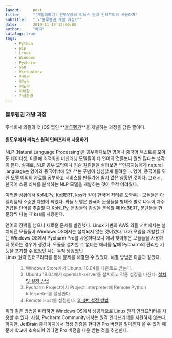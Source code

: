 ```yaml
---
layout:     post
title:      "[개발이야기] 윈도우에서 리눅스 원격 인터프리터 사용하기"
subtitle:   " \"블루펭귄 개발 과정\""
date:       2019-11-18 12:00:00
author:     "예띠"
catalog: true
tags:
    - Python
    - pip
    - Linux
    - Windows
    - Pycharm
    - SSH
    - Virtualenv
    - 파이썬
    - 리눅스
    - 윈도우
    - 파이참
    - 가상환경
---
```


### 블루펭귄 개발 과정

주식회사 와들의 첫 iOS 앱인 **[블루펭귄](https://www.waddlelab.com/)**을 개발하는 과정을 담은 글이다.

#### 윈도우에서 리눅스 원격 인터프리터 사용하기
NLP (Natural Language Processing)을 공부하다보면 영어나 중국어 텍스트를 모아둔 데이터셋, 이들에 최적화한 머신러닝 모델들이 타 언어의 것들보다 훨씬 많다는 생각이 든다. 실제로, NLP 공부 모임이나 기술 칼럼들을 살펴보면 *‘인공지능에게 natural language는 영어와 중국어밖에 없다’*는 푸념이 심심찮게 들려온다. 영어, 중국어를 위한 모델 이외의 자료를 공부하고 서비스를 만들기에 쉽지 않은 상황인 것이다. 그래서, 한국어 쇼핑 리뷰를 분석하는 NLP 모델을 개발하는 것이 무척 어려웠다.

이러한 상황에서 KoNLPy, KoBERT, kss와 같이 한국어 처리를 도와주는 모듈들은 아델리팀의 소중한 자원이 되었다. 와들 모델은 한국어 문장들을 형태소 별로 나누어 자주 언급된 단어를 추출할 때 KoNLPy, 문장들의 감성을 분석할 때 KoBERT, 문단들을 한 문장씩 나눌 때 kss를 사용한다.

언어의 장벽을 넘으니 새로운 문제를 발견했다. Linux 기반의 AWS 와들 서버에서는 설치되던 모듈들이 Windows OS에서는 설치되지 않는 것이었다. 내가 모델을 개발할 때는 Windows OS에서 Pycharm Pro를 사용하다보니 애써 찾아놓은 모듈들을 사용하지 못하는 경우가 생겼다. 모듈을 설치할 수 없다는 에러들 앞에 Pycharm의 편리한 기능을 포기할 수 없었던 나는 무척 당황했던  
Linux 원격 인터프리터를 통해 문제를 해결할 수 있었다. 해결 방법은 다음과 같았다.

> 1.	Windows Store에서 Ubuntu 18.04를 다운로드 받는다.
> 2.	Ubuntu 18.04에서 openssh-server를 설치하고 각종 설정을 마친다. [설치 및 설정 방법](https://jootc.com/p/201808031462)
> 3.	Pycharm Project에서 Project Interpreter에 Remote Python Interpreter를 설정한다.
> 4.	Remote Host를 설정한다. [3, 4번 설정 방법](https://pytogether.tistory.com/1)

위와 같은 방법을 따라하면 Windows OS에서 성공적으로 Linux 원격 인터프리터를 사용할 수 있다. 사실, Pycharm Community에서는 원격 인터프리터를 지원하지 않는다. 하지만, JetBrain 홈페이지에서 학생 인증을 한다면 Pro 버전을 얼마든지 쓸 수 있기 때문에 학교에 소속되어 있다면 Pro 버전을 다운 받는 것을 추천한다.
